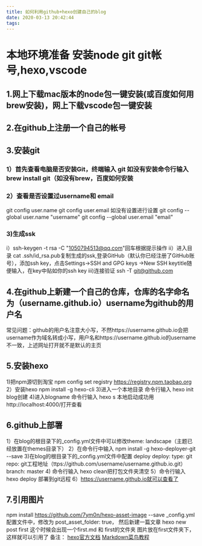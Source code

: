 ```yaml
---
title: 如何利用github+hexo创建自己的blog
date: 2020-03-13 20:42:44
tags:
---
```

# 本地环境准备 安装node git git帐号,hexo,vscode
## 1.网上下载mac版本的node包一键安装(或百度如何用brew安装)，网上下载vscode包一键安装
## 2.在github上注册一个自己的帐号
## 3.安装git 
### 1）首先查看电脑是否安装Git，终端输入 git 如没有安装命令行输入 brew install git（如没有brew，百度如何安装  
### 2）查看是否设置过username和 email 
   git config user.name 
   git config user.email
   如没有设置进行设置
   git config --global user.name "username"
   git config --global user.email "email"
### 3)生成ssk
   i）ssh-keygen -t rsa -C "1050794513@qq.com"回车根据提示操作
   ii）进入目录 cat .ssh/id_rsa.pub复制生成的ssk,登录GitHub（默认你已经注册了GitHub账号），添加ssh key，点击Settings->SSH and GPG keys ->New SSH keytitle随便输入，在key中贴如你的ssh key 
   iii)连接验证 ssh -T git@github.com 
## 4.在github上新建一个自己的仓库，仓库的名字命名为（username.github.io）username为github的用户名
   常见问题：github的用户名注意大小写，不然https://username.github.io会把username作为域名转成小写，用户名和https://username.github.io的username不一致，上述网址打开就不是默认的主页
## 5.安装hexo
  1)把npm源切到淘宝 npm config set registry https://registry.npm.taobao.org
  2）安装hexo  npm install -g hexo-cli
  3)进入一个本地目录 命令行输入 hexo init blog创建
  4)进入blogname  命令行输入 hexo s 本地启动成功用http://localhost:4000/打开查看
## 6.github上部署
  1）在blog的根目录下的_config.yml文件中可以修改theme: landscape（主题已经放置在themes目录下）
  2）在命令行中输入 npm install -g hexo-deployer-git --save
  3)在blog的根目录下的_config.yml文件中配置 deploy
   deploy:
  type: git
  repo: git工程地址（ttps://github.com/username/username.github.io.git）
  branch: master
  4) 命令行输入 hexo clean把打包文件夹清空
  5）命令行输入 hexo  deploy 部署到git远程
  6）https://username.github.io就可以查看了
## 7.引用图片
npm install https://github.com/7ym0n/hexo-asset-image --save
_config.yml配置文件中，修改为 post_asset_folder: true， 然后新建一篇文章
hexo new post first
这个时候会出现一个first.md 和 first的文件夹 图片放在first文件夹下，这样就可以引用了
  备注： [hexo官方文档](https://hexo.io/zh-cn/docs/commands)
        [Markdown菜鸟教程](https://www.runoob.com/markdown/md-link.html)




